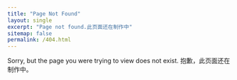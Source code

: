 ```yaml
---
title: "Page Not Found"
layout: single
excerpt: "Page not found.此页面还在制作中"
sitemap: false
permalink: /404.html
---
```

Sorry, but the page you were trying to view does not exist. 
抱歉，此页面还在制作中。
